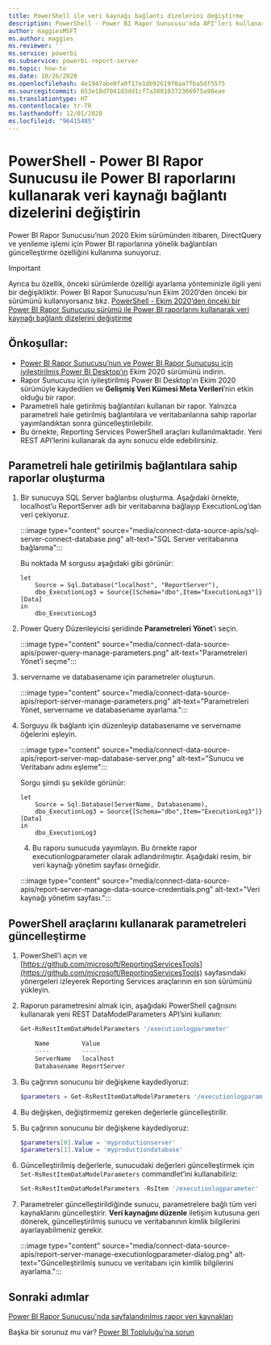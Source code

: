 ```yaml
---
title: PowerShell ile veri kaynağı bağlantı dizelerini değiştirme
description: PowerShell - Power BI Rapor Sunucusu'nda API'leri kullanarak veri kaynağı bağlantı dizelerini değiştirin.
author: maggiesMSFT
ms.author: maggies
ms.reviewer: ''
ms.service: powerbi
ms.subservice: powerbi-report-server
ms.topic: how-to
ms.date: 10/26/2020
ms.openlocfilehash: 4e1947abe0fa0f17e1db92619f0aa7fba5df5575
ms.sourcegitcommit: 653e18d7041d3dd1cf7a38010372366975a98eae
ms.translationtype: HT
ms.contentlocale: tr-TR
ms.lasthandoff: 12/01/2020
ms.locfileid: "96415485"
---
```

# <a name="change-data-source-connection-strings-in-power-bi-reports-with-powershell---power-bi-report-server"></a>PowerShell - Power BI Rapor Sunucusu ile Power BI raporlarını kullanarak veri kaynağı bağlantı dizelerini değiştirin


Power BI Rapor Sunucusu’nun 2020 Ekim sürümünden itibaren, DirectQuery ve yenileme işlemi için Power BI raporlarına yönelik bağlantıları güncelleştirme özelliğini kullanıma sunuyoruz.

> [!IMPORTANT]
> Ayrıca bu özellik, önceki sürümlerde özelliği ayarlama yönteminizle ilgili yeni bir değişikliktir. Power BI Rapor Sunucusu’nun Ekim 2020’den önceki bir sürümünü kullanıyorsanız bkz. [PowerShell - Ekim 2020’den önceki bir Power BI Rapor Sunucusu sürümü ile Power BI raporlarını kullanarak veri kaynağı bağlantı dizelerini değiştirme](connect-data-source-apis-pre-oct-2020.md)

## <a name="prerequisites"></a>Önkoşullar:
- [Power BI Rapor Sunucusu’nun ve Power BI Rapor Sunucusu için iyileştirilmiş Power BI Desktop’ın](https://powerbi.microsoft.com/report-server/) Ekim 2020 sürümünü indirin.
- Rapor Sunucusu için iyileştirilmiş Power BI Desktop’ın Ekim 2020 sürümüyle kaydedilen ve **Gelişmiş Veri Kümesi Meta Verileri**’nin etkin olduğu bir rapor.
- Parametreli hale getirilmiş bağlantıları kullanan bir rapor. Yalnızca parametreli hale getirilmiş bağlantılara ve veritabanlarına sahip raporlar yayımlandıktan sonra güncelleştirilebilir.
- Bu örnekte, Reporting Services PowerShell araçları kullanılmaktadır. Yeni REST API’lerini kullanarak da aynı sonucu elde edebilirsiniz.

## <a name="create-a-report-with-parameterized-connections"></a>Parametreli hale getirilmiş bağlantılara sahip raporlar oluşturma
    
1. Bir sunucuya SQL Server bağlantısı oluşturma. Aşağıdaki örnekte, localhost’u ReportServer adlı bir veritabanına bağlayıp ExecutionLog’dan veri çekiyoruz.

    :::image type="content" source="media/connect-data-source-apis/sql-server-connect-database.png" alt-text="SQL Server veritabanına bağlanma":::

    Bu noktada M sorgusu aşağıdaki gibi görünür:

    ```
    let
        Source = Sql.Database("localhost", "ReportServer"),
        dbo_ExecutionLog3 = Source{[Schema="dbo",Item="ExecutionLog3"]}[Data]
    in
        dbo_ExecutionLog3
    ```

2. Power Query Düzenleyicisi şeridinde **Parametreleri Yönet**’i seçin.

    :::image type="content" source="media/connect-data-source-apis/power-query-manage-parameters.png" alt-text="Parametreleri Yönet’i seçme":::

1.  servername ve databasename için parametreler oluşturun.

    :::image type="content" source="media/connect-data-source-apis/report-server-manage-parameters.png" alt-text="Parametreleri Yönet, servername ve databasename ayarlama.":::


3. Sorguyu ilk bağlantı için düzenleyip databasename ve servername öğelerini eşleyin.

    :::image type="content" source="media/connect-data-source-apis/report-server-map-database-server.png" alt-text="Sunucu ve Veritabanı adını eşleme":::

    Sorgu şimdi şu şekilde görünür:

    ```
    let
        Source = Sql.Database(ServerName, Databasename),
        dbo_ExecutionLog3 = Source{[Schema="dbo",Item="ExecutionLog3"]}[Data]
    in
        dbo_ExecutionLog3
    ```
    
    4. Bu raporu sunucuda yayımlayın. Bu örnekte rapor executionlogparameter olarak adlandırılmıştır. Aşağıdaki resim, bir veri kaynağı yönetim sayfası örneğidir.

    :::image type="content" source="media/connect-data-source-apis/report-server-manage-data-source-credentials.png" alt-text="Veri kaynağı yönetim sayfası.":::

## <a name="update-parameters-using-the-powershell-tools"></a>PowerShell araçlarını kullanarak parametreleri güncelleştirme

1. PowerShell’i açın ve [https://github.com/microsoft/ReportingServicesTools](https://github.com/microsoft/ReportingServicesTools) sayfasındaki yönergeleri izleyerek Reporting Services araçlarının en son sürümünü yükleyin.
    
2.  Raporun parametresini almak için, aşağıdaki PowerShell çağrısını kullanarak yeni REST DataModelParameters API’sini kullanın:

    ```powershell
    Get-RsRestItemDataModelParameters '/executionlogparameter'

        Name         Value
        ----         -----
        ServerName   localhost
        Databasename ReportServer
    ```

3. Bu çağrının sonucunu bir değişkene kaydediyoruz:

    ```powershell
    $parameters = Get-RsRestItemDataModelParameters '/executionlogparameter'
    ```

4. Bu değişken, değiştirmemiz gereken değerlerle güncelleştirilir.
5. Bu çağrının sonucunu bir değişkene kaydediyoruz:

    ```powershell
    $parameters[0].Value = 'myproductionserver'
    $parameters[1].Value = 'myproductiondatabase'
    ```

6. Güncelleştirilmiş değerlerle, sunucudaki değerleri güncelleştirmek için `Set-RsRestItemDataModelParameters` commandlet’ini kullanabiliriz:

    ```powershell
    Set-RsRestItemDataModelParameters -RsItem '/executionlogparameter' -DataModelParameters $parameters
    ```

7. Parametreler güncelleştirildiğinde sunucu, parametrelere bağlı tüm veri kaynaklarını güncelleştirir. **Veri kaynağını düzenle** iletişim kutusuna geri dönerek, güncelleştirilmiş sunucu ve veritabanının kimlik bilgilerini ayarlayabilmeniz gerekir.

    :::image type="content" source="media/connect-data-source-apis/report-server-manage-executionlogparameter-dialog.png" alt-text="Güncelleştirilmiş sunucu ve veritabanı için kimlik bilgilerini ayarlama.":::

## <a name="next-steps"></a>Sonraki adımlar

[Power BI Rapor Sunucusu'nda sayfalandırılmış rapor veri kaynakları](connect-data-sources.md) 

Başka bir sorunuz mu var? [Power BI Topluluğu'na sorun](https://community.powerbi.com/)
